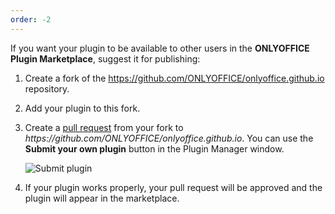 ```yaml
---
order: -2
---
```


If you want your plugin to be available to other users in the **ONLYOFFICE Plugin Marketplace**, suggest it for publishing:

1. Create a fork of the <https://github.com/ONLYOFFICE/onlyoffice.github.io> repository.

2. Add your plugin to this fork.

3. Create a [pull request](https://github.com/ONLYOFFICE/onlyoffice.github.io/pulls) from your fork to *https\://github.com/ONLYOFFICE/onlyoffice.github.io*. You can use the **Submit your own plugin** button in the Plugin Manager window.

   ![Submit plugin](/assets/images/plugins/submit-plugin.png)

4. If your plugin works properly, your pull request will be approved and the plugin will appear in the marketplace.

